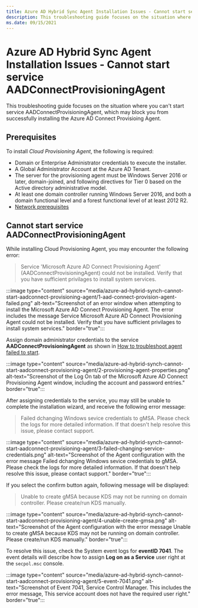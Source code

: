 ```yaml
---
title: Azure AD Hybrid Sync Agent Installation Issues - Cannot start service AADConnectProvisioningAgent
description: This troubleshooting guide focuses on the situation where you can't start service AADConnectProvisioningAgent, which may block you from successfully installing the Azure AD Connect Provisioing Agent.
ms.date: 09/15/2021
---
```


# Azure AD Hybrid Sync Agent Installation Issues - Cannot start service AADConnectProvisioningAgent

This troubleshooting guide focuses on the situation where you can't start service AADConnectProvisioningAgent, which may block you from successfully installing the Azure AD Connect Provisioing Agent.

## Prerequisites

To install *Cloud Provisioning Agent*, the following is required:

- Domain or Enterprise Administrator credentials to execute the installer.
- A Global Administrator Account at the Azure AD Tenant.
- The server for the provisioning agent must be Windows Server 2016 or later, domain-joined, and following directives for Tier 0 based on the Active directory administrative model.
- At least one domain controller running Windows Server 2016, and both a domain functional level and a forest functional level of at least 2012 R2.
- [Network prerequisites](/azure/active-directory/cloud-sync/how-to-prerequisites#in-your-on-premises-environment)

## Cannot start service AADConnectProvisioningAgent

While installing Cloud Provisioning Agent, you may encounter the following error:

> Service 'Microsoft Azure AD Connect Provisioning Agent' (AADConnectProvisioningAgent) could not be installed. Verify that you have sufficient privilages to install system services.

:::image type="content" source="media/azure-ad-hybrid-synch-cannot-start-aadconnect-provisioning-agent/1-aad-connect-provision-agent-failed.png" alt-text="Screenshot of an error window when attempting to install the Microsoft Azure AD Connect Provisioning Agent. The error includes the message Service Microsoft Azure AD Connect Provisioning Agent could not be installed. Verify that you have sufficient privilages to install system services." border="true":::

Assign domain administrator credentials to the service **AADConnectProvisioningAgent** as shown in [How to troubleshoot agent failed to start](/azure/active-directory/cloud-sync/how-to-troubleshoot#agent-failed-to-start).

:::image type="content" source="media/azure-ad-hybrid-synch-cannot-start-aadconnect-provisioning-agent/2-provisioning-agent-properties.png" alt-text="Screenshot of the Log On tab of the Microsoft Azure AD Connect Provisioning Agent window, including the account and password entries." border="true":::

After assigning credentials to the service, you may still be unable to complete the installation wizard, and receive the following error message:

> Failed dchanging Windows sevice credentials to gMSA. Please check the logs for more detailed information. If that doesn't help resolve this issue, please contact support.

:::image type="content" source="media/azure-ad-hybrid-synch-cannot-start-aadconnect-provisioning-agent/3-failed-changing-service-credentials.png" alt-text="Screenshot of the Agent configuration with the error message Failed dchanging Windows sevice credentials to gMSA. Please check the logs for more detailed information. If that doesn't help resolve this issue, please contact support." border="true":::

If you select the confirm button again, following message will be displayed:

> Unable to create gMSA because KDS may not be running on domain controller. Please create/run KDS manually.

:::image type="content" source="media/azure-ad-hybrid-synch-cannot-start-aadconnect-provisioning-agent/4-unable-create-gmsa.png" alt-text="Screenshot of the Agent configuration with the error message Unable to create gMSA because KDS may not be running on domain controller. Please create/run KDS manually." border="true":::

To resolve this issue, check the System event logs for **eventID 7041**. The event details will describe how to assign **Log on as a Service** user right at the `secpol.msc` console.

:::image type="content" source="media/azure-ad-hybrid-synch-cannot-start-aadconnect-provisioning-agent/5-event-7041.png" alt-text="Screenshot of Event 7041, Service Control Manager. This includes the error message, This service account does not have the required user right." border="true":::
